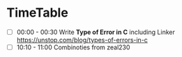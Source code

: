 # TimeTable 
- [ ] 00:00 - 00:30 Write **Type of Error in C** including Linker https://unstop.com/blog/types-of-errors-in-c
- [ ] 10:10 - 11:00 Combinoties from zeal230